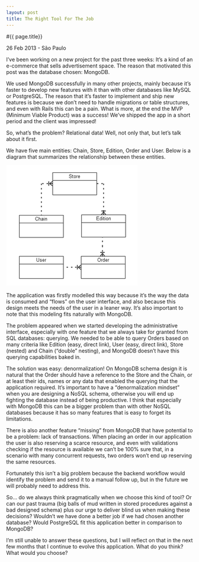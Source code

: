 ```yaml
---
layout: post
title: The Right Tool For The Job
---
```


#{{ page.title}}

<p class="date">26 Feb 2013 - São Paulo</p>

I’ve been working on a new project for the past three weeks: It’s a kind of an e-commerce that sells advertisement space. The reason that motivated this post was the database chosen: MongoDB.

We used MongoDB successfully in many other projects, mainly because it’s faster to develop new features with it than with other databases like MySQL or PostgreSQL. The reason that it’s faster to implement and ship new features is because we don’t need to handle migrations or table structures, and even with Rails this can be a pain. What is more, at the end the MVP (Minimum Viable Product) was a success! We’ve shipped the app in a short period and the client was impressed!

So, what’s the problem? Relational data! Well, not only that, but let’s talk about it first.

We have five main entities: Chain, Store, Edition, Order and User. Below is a diagram that summarizes the relationship between these entities.

<img class="center simple-border" src="/images/2013-02-26/1.png" alt="diagram"/>

The application was firstly modelled this way because it’s the way the data is consumed and “flows” on the user interface, and also because this design meets the needs of the user in a leaner way. It’s also important to note that this modeling fits naturally with MongoDB.

The problem appeared when we started developing the administrative interface, especially with one feature that we always take for granted from SQL databases: querying. We needed to be able to query Orders based on many criteria like Edition (easy, direct link), User (easy, direct link), Store (nested) and Chain (“double” nesting), and MongoDB doesn’t have this querying capabilities baked in.

The solution was easy: denormalization! On MongoDB schema design it is natural that the Order should have a reference to the Store and the Chain, or at least their ids, names or any data that enabled the querying that the application required. It’s important to have a “denormalization mindset” when you are designing a NoSQL schema, otherwise you will end up fighting the database instead of being productive. I think that especially with MongoDB this can be a bigger problem than with other NoSQL databases because it has so many features that is easy to forget its limitations.

There is also another feature “missing” from MongoDB that have potential to be a problem: lack of transactions. When placing an order in our application the user is also reserving a scarce resource, and even with validations checking if the resource is available we can’t be 100% sure that, in a scenario with many concurrent requests, two orders won’t end up reserving the same resources.

Fortunately this isn’t a big problem because the backend workflow would identify the problem and send it to a manual follow up, but in the future we will probably need to address this.

So… do we always think pragmatically when we choose this kind of tool? Or can our past trauma (big balls of mud written in stored procedures against a bad designed schema) plus our urge to deliver blind us when making these decisions? Wouldn’t we have done a better job if we had chosen another database? Would PostgreSQL fit this application better in comparison to MongoDB?

I’m still unable to answer these questions, but I will reflect on that in the next few months that I continue to evolve this application. What do you think? What would you choose?
